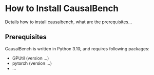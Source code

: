 # How to Install CausalBench
Details how to install causalbench, what are the prerequisites... 


## Prerequisites
CausalBench is written in Python 3.10, and requires following packages:
- GPUtil (version ...)
- pytorch (version ...)
- ...